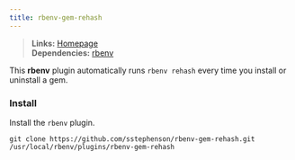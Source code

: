 ```yaml
---
title: rbenv-gem-rehash
---
```



> **Links:** [Homepage](https://github.com/sstephenson/rbenv-gem-rehash)  
> **Dependencies:** [rbenv](/ruby-rbenv/)  


This **rbenv** plugin automatically runs `rbenv rehash` every time you install or uninstall a gem.


### Install

Install the `rbenv` plugin.

	git clone https://github.com/sstephenson/rbenv-gem-rehash.git /usr/local/rbenv/plugins/rbenv-gem-rehash
